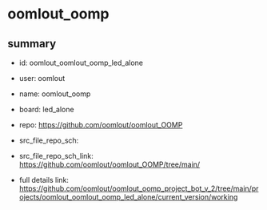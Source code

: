 # oomlout_oomp
 
## summary 
* id: oomlout_oomlout_oomp_led_alone
* user: oomlout
* name: oomlout_oomp
* board: led_alone
* repo: https://github.com/oomlout/oomlout_OOMP



* src_file_repo_sch: 
* src_file_repo_sch_link: https://github.com/oomlout/oomlout_OOMP/tree/main/
* full details link: https://github.com/oomlout/oomlout_oomp_project_bot_v_2/tree/main/projects/oomlout_oomlout_oomp_led_alone/current_version/working  








